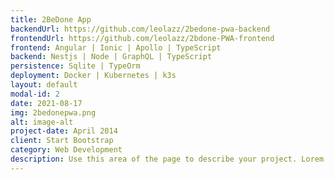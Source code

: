 ```yaml
---
title: 2BeDone App
backendUrl: https://github.com/leolazz/2bedone-pwa-backend
frontendUrl: https://github.com/leolazz/2bdone-PWA-frontend
frontend: Angular | Ionic | Apollo | TypeScript
backend: Nestjs | Node | GraphQL | TypeScript
persistence: Sqlite | TypeOrm
deployment: Docker | Kubernetes | k3s
layout: default
modal-id: 2
date: 2021-08-17
img: 2bedonepwa.png
alt: image-alt
project-date: April 2014
client: Start Bootstrap
category: Web Development
description: Use this area of the page to describe your project. Lorem ipsum dolor sit amet, consectetur adipisicing elit. Mollitia neque assumenda ipsam nihil, molestias magnam, recusandae quos quis inventore quisquam velit asperiores, vitae? Reprehenderit soluta, eos quod consequuntur itaque. Nam.
---
```

